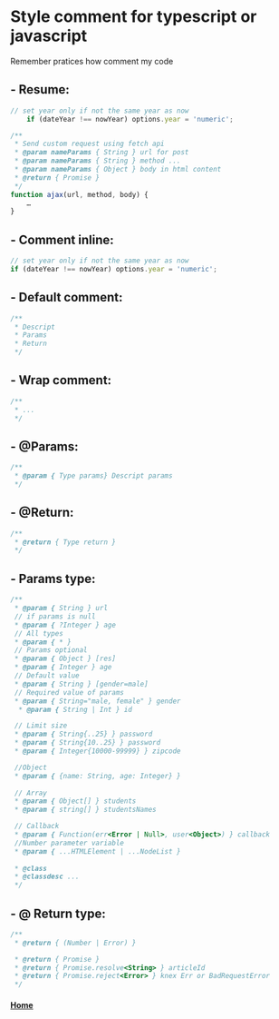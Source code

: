 # Style comment for typescript or javascript
Remember pratices how comment my code
## - Resume:
```typescript
// set year only if not the same year as now
    if (dateYear !== nowYear) options.year = 'numeric';

/**
 * Send custom request using fetch api
 * @param nameParams { String } url for post
 * @param nameParams { String } method ...
 * @param nameParams { Object } body in html content
 * @return { Promise }
 */
function ajax(url, method, body) {
    …
}
```

## - Comment inline:
```typescript
// set year only if not the same year as now
if (dateYear !== nowYear) options.year = 'numeric';
```

## - Default comment:
```typescript
/**
 * Descript
 * Params
 * Return
 */
```

## - Wrap comment:
```typescript
/**
 * ...
 */
```

## - @Params:
```typescript
/**
 * @param { Type params} Descript params
 */
```

## - @Return:
```typescript
/**
 * @return { Type return }
 */
```

## - Params type:
```typescript
/**
 * @param { String } url
 // if params is null
 * @param { ?Integer } age
 // All types
 * @param { * } 
 // Params optional
 * @param { Object } [res]
 * @param { Integer } age
 // Default value
 * @param { String } [gender=male]
 // Required value of params
 * @param { String="male, female" } gender
  * @param { String | Int } id

 // Limit size
 * @param { String{..25} } password
 * @param { String{10..25} } password
 * @param { Integer{10000-99999} } zipcode

 //Object 
 * @param { {name: String, age: Integer} }
 
 // Array
 * @param { Object[] } students
 * @param { string[] } studentsNames

 // Callback
 * @param { Function(err<Error | Null>, user<Object>) } callback
 //Number parameter variable
 * @param { ...HTMLElement | ...NodeList }
 
 * @class
 * @classdesc ...
 */
```

## - @ Return type:
```typescript
/**
 * @return { (Number | Error) }

 * @return { Promise }
 * @return { Promise.resolve<String> } articleId
 * @return { Promise.reject<Error> } knex Err or BadRequestError
 */
```
 
#### [Home](https://fjulien.github.io/My-book)
